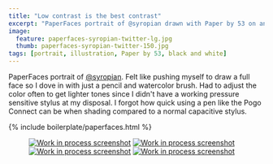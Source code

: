 ```yaml
---
title: "Low contrast is the best contrast"
excerpt: "PaperFaces portrait of @syropian drawn with Paper by 53 on an iPad."
image: 
  feature: paperfaces-syropian-twitter-lg.jpg
  thumb: paperfaces-syropian-twitter-150.jpg
tags: [portrait, illustration, Paper by 53, black and white]
---
```


PaperFaces portrait of [@syropian](http://twitter.com/syropian). Felt like pushing myself to draw a full face so I dove in with just a pencil and watercolor brush. Had to adjust the color often to get lighter tones since I didn't have a working pressure sensitive stylus at my disposal. I forgot how quick using a pen like the Pogo Connect can be when shading compared to a normal capacitive stylus.

{% include boilerplate/paperfaces.html %}

<figure class="half">
	<a href="{{ site.url }}/images/paperfaces-syropian-process-1-lg.jpg"><img src="{{ site.url }}/images/paperfaces-syropian-process-1-600.jpg" alt="Work in process screenshot"></a>
	<a href="{{ site.url }}/images/paperfaces-syropian-process-2-lg.jpg"><img src="{{ site.url }}/images/paperfaces-syropian-process-2-600.jpg" alt="Work in process screenshot"></a>
	<a href="{{ site.url }}/images/paperfaces-syropian-process-3-lg.jpg"><img src="{{ site.url }}/images/paperfaces-syropian-process-3-600.jpg" alt="Work in process screenshot"></a>
	<a href="{{ site.url }}/images/paperfaces-syropian-process-4-lg.jpg"><img src="{{ site.url }}/images/paperfaces-syropian-process-4-600.jpg" alt="Work in process screenshot"></a>
</figure>